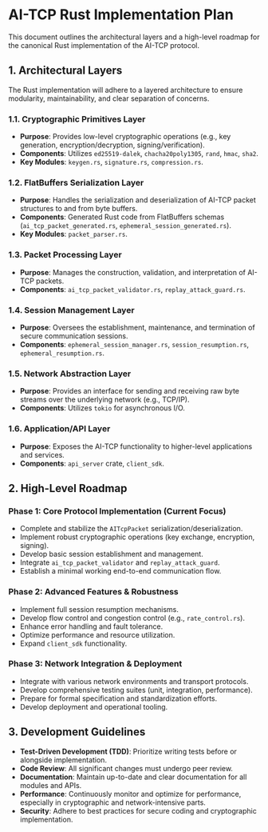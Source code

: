 # AI-TCP Rust Implementation Plan

This document outlines the architectural layers and a high-level roadmap for the canonical Rust implementation of the AI-TCP protocol.

## 1. Architectural Layers

The Rust implementation will adhere to a layered architecture to ensure modularity, maintainability, and clear separation of concerns.

### 1.1. Cryptographic Primitives Layer

*   **Purpose**: Provides low-level cryptographic operations (e.g., key generation, encryption/decryption, signing/verification).
*   **Components**: Utilizes `ed25519-dalek`, `chacha20poly1305`, `rand`, `hmac`, `sha2`.
*   **Key Modules**: `keygen.rs`, `signature.rs`, `compression.rs`.

### 1.2. FlatBuffers Serialization Layer

*   **Purpose**: Handles the serialization and deserialization of AI-TCP packet structures to and from byte buffers.
*   **Components**: Generated Rust code from FlatBuffers schemas (`ai_tcp_packet_generated.rs`, `ephemeral_session_generated.rs`).
*   **Key Modules**: `packet_parser.rs`.

### 1.3. Packet Processing Layer

*   **Purpose**: Manages the construction, validation, and interpretation of AI-TCP packets.
*   **Components**: `ai_tcp_packet_validator.rs`, `replay_attack_guard.rs`.

### 1.4. Session Management Layer

*   **Purpose**: Oversees the establishment, maintenance, and termination of secure communication sessions.
*   **Components**: `ephemeral_session_manager.rs`, `session_resumption.rs`, `ephemeral_resumption.rs`.

### 1.5. Network Abstraction Layer

*   **Purpose**: Provides an interface for sending and receiving raw byte streams over the underlying network (e.g., TCP/IP).
*   **Components**: Utilizes `tokio` for asynchronous I/O.

### 1.6. Application/API Layer

*   **Purpose**: Exposes the AI-TCP functionality to higher-level applications and services.
*   **Components**: `api_server` crate, `client_sdk`.

## 2. High-Level Roadmap

### Phase 1: Core Protocol Implementation (Current Focus)

*   Complete and stabilize the `AITcpPacket` serialization/deserialization.
*   Implement robust cryptographic operations (key exchange, encryption, signing).
*   Develop basic session establishment and management.
*   Integrate `ai_tcp_packet_validator` and `replay_attack_guard`.
*   Establish a minimal working end-to-end communication flow.

### Phase 2: Advanced Features & Robustness

*   Implement full session resumption mechanisms.
*   Develop flow control and congestion control (e.g., `rate_control.rs`).
*   Enhance error handling and fault tolerance.
*   Optimize performance and resource utilization.
*   Expand `client_sdk` functionality.

### Phase 3: Network Integration & Deployment

*   Integrate with various network environments and transport protocols.
*   Develop comprehensive testing suites (unit, integration, performance).
*   Prepare for formal specification and standardization efforts.
*   Develop deployment and operational tooling.

## 3. Development Guidelines

*   **Test-Driven Development (TDD)**: Prioritize writing tests before or alongside implementation.
*   **Code Review**: All significant changes must undergo peer review.
*   **Documentation**: Maintain up-to-date and clear documentation for all modules and APIs.
*   **Performance**: Continuously monitor and optimize for performance, especially in cryptographic and network-intensive parts.
*   **Security**: Adhere to best practices for secure coding and cryptographic implementation.
